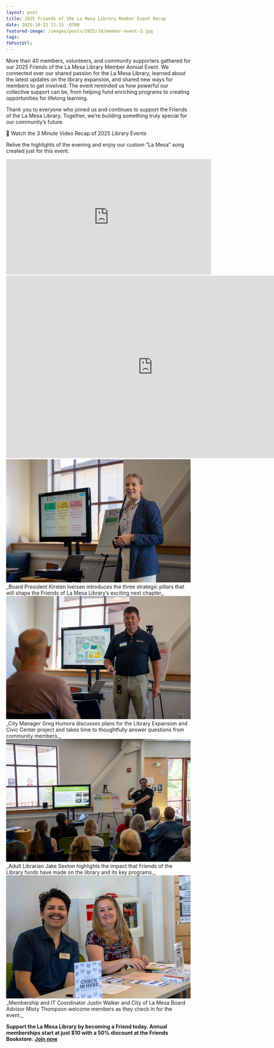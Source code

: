 ```yaml
---
layout: post
title: 2025 Friends of the La Mesa Library Member Event Recap
date: 2025-10-22 21:15 -0700
featured-image: /images/posts/2025/10/member-event-3.jpg
tags:
fbPostUrl:
---
```

More than 40 members, volunteers, and community supporters gathered for our 2025 Friends of the La Mesa Library Member Annual Event. We connected over our shared passion for the La Mesa Library, learned about the latest updates on the library expansion, and shared new ways for members to get involved. The event reminded us how powerful our collective support can be, from helping fund enriching programs to creating opportunities for lifelong learning.
<!--more-->
Thank you to everyone who joined us and continues to support the Friends of the La Mesa Library. Together, we’re building something truly special for our community’s future.

🎥 Watch the 3 Minute Video Recap of 2025 Library Events

Relive the highlights of the evening and enjoy our custom “La Mesa” song created just for this event.

<iframe width="560" height="315" src="https://www.youtube.com/embed/GUsAECOeNSA?si=3v0fS5qAonVSQFT_" title="YouTube video player" frameborder="0" allow="accelerometer; autoplay; clipboard-write; encrypted-media; gyroscope; picture-in-picture; web-share" referrerpolicy="strict-origin-when-cross-origin" allowfullscreen></iframe>

<iframe src="https://docs.google.com/presentation/d/e/2PACX-1vTvPiJ-IzihhA7ZxjA7LKw5TBqeBH4CAYHVxwI7eA0AGRooC1Rz3V6fNARniX2bH5qUOX_mKH078olo/pubembed?start=false&loop=false&delayms=3000" frameborder="0" width="800" height="498" allowfullscreen="true" mozallowfullscreen="true" webkitallowfullscreen="true"></iframe>

<img src="/images/posts/2025/10/member-event-3.jpg" alt="Board President Kirsten Iversen introduces the three strategic pillars that will shape the Friends of La Mesa Library’s exciting next chapter">
_Board President Kirsten Iversen introduces the three strategic pillars that will shape the Friends of La Mesa Library’s exciting next chapter_

<img src="/images/posts/2025/10/member-event-1.jpg" alt="City Manager Greg Humora discusses plans for the Library Expansion and Civic Center project and takes time to thoughtfully answer questions from community members.">
_City Manager Greg Humora discusses plans for the Library Expansion and Civic Center project and takes time to thoughtfully answer questions from community members._

<img src="/images/posts/2025/10/member-event-2.jpg" alt="Adult Librarian Jake Sexton highlights the impact that Friends of the Library funds have made on the library and its key programs.">
_Adult Librarian Jake Sexton highlights the impact that Friends of the Library funds have made on the library and its key programs._

<img src="/images/posts/2025/10/member-event-4.jpg" alt="Membership and IT Coordinator Justin Walker and City of La Mesa Board Advisor Misty Thompson welcome members as they check in for the event.">
_Membership and IT Coordinator Justin Walker and City of La Mesa Board Advisor Misty Thompson welcome members as they check in for the event._

**Support the La Mesa Library by becoming a Friend today. Annual memberships start at just $10 with a 50% discount at the Friends Bookstore.** [**Join now**](/support/membership)
